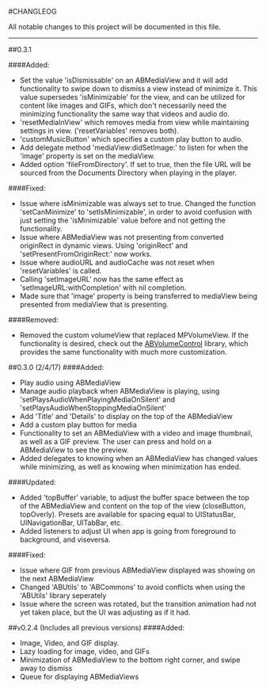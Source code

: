 
#CHANGLEOG

All notable changes to this project will be documented in this file.
***

##0.3.1

####Added:
* Set the value 'isDismissable' on an ABMediaView and it will add functionality to swipe down to dismiss a view instead of minimize it. This value supersedes 'isMinimizable' for the view, and can be utilized for content like images and GIFs, which don't necessarily need the minimizing functionality the same way that videos and audio do.
* 'resetMediaInView' which removes media from view while maintaining settings in view. ('resetVariables' removes both).
* 'customMusicButton' which specifies a custom play button to audio.
* Add delegate method 'mediaView:didSetImage:' to listen for when the 'image' property is set on the mediaView.
* Added option 'fileFromDirectory'. If set to true, then the file URL will be sourced from the Documents Directory when playing in the player.

####Fixed:
* Issue where isMinimizable was always set to true. Changed the function 'setCanMinimize' to 'setIsMinimizable', in order to avoid confusion with just setting the 'isMinimizable' value before and not getting the functionality.
* Issue where ABMediaView was not presenting from converted originRect in dynamic views. Using 'originRect' and 'setPresentFromOriginRect:' now works.
* Issue where audioURL and audioCache was not reset when 'resetVariables' is called.
* Calling 'setImageURL' now has the same effect as 'setImageURL:withCompletion' with nil completion.
* Made sure that 'image' property is being transferred to mediaView being presented from mediaView that is presenting.

####Removed:
* Removed the custom volumeView that replaced MPVolumeView. If the functionality is desired, check out the [ABVolumeControl](https://github.com/AndrewBoryk/ABVolumeControl) library, which provides the same functionality with much more customization.

##0.3.0 (2/4/17)
####Added:
* Play audio using ABMediaView
* Manage audio playback when ABMediaView is playing, using 'setPlaysAudioWhenPlayingMediaOnSilent' and 'setPlaysAudioWhenStoppingMediaOnSilent'
* Add 'Title' and 'Details' to display on the top of the ABMediaView
* Add a custom play button for media
* Functionality to set an ABMediaView with a video and image thumbnail, as well as a GIF preview. The user can press and hold on a ABMediaView to see the preview.
* Added delegates to knowing when an ABMediaView has changed values while minimizing, as well as knowing when minimization has ended.

####Updated:
* Added 'topBuffer' variable, to adjust the buffer space between the top of the ABMediaView and content on the top of the view (closeButton, topOverly). Presets are available for spacing equal to UIStatusBar, UINavigationBar, UITabBar, etc.
* Added listeners to adjust UI when app is going from foreground to background, and viseversa.

####Fixed:
* Issue where GIF from previous ABMediaView displayed was showing on the next ABMediaView
* Changed 'ABUtils' to 'ABCommons' to avoid conflicts when using the 'ABUtils' library seperately
* Issue where the screen was rotated, but the transition animation had not yet taken place, but the UI was adjusting as if it had.

##v0.2.4 (Includes all previous versions)
####Added:
* Image, Video, and GIF display.
* Lazy loading for image, video, and GIFs
* Minimization of ABMediaView to the bottom right corner, and swipe away to dismiss
* Queue for displaying ABMediaViews



